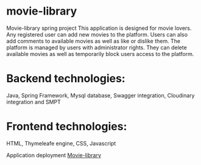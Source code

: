 # movie-library
Movie-library spring project
This application is designed for movie lovers. Any registered user can add new movies to the platform. Users can also add comments to available movies as well as like or dislike them. The platform is managed by users with administrator rights. They can delete available movies as well as temporarily block users access to the platform.

# Backend technologies:
Java, Spring Framework, Mysql database, Swagger integration, Cloudinary integration and SMPT

# Frontend technologies:
HTML, Thymeleafe engine, CSS, Javascript

Application deployment <a href="https://glacial-springs-62101.herokuapp.com/">Movie-library</a>
